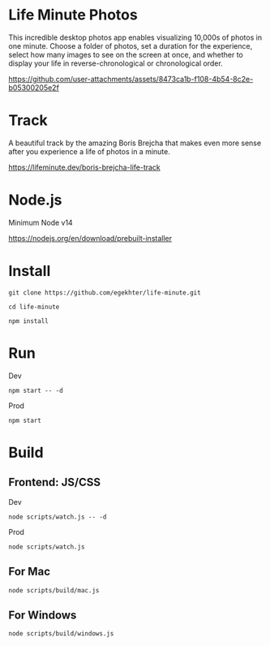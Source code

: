 # Life Minute Photos

This incredible desktop photos app enables visualizing 10,000s of photos in one minute. Choose a folder of photos, set a duration for the experience, select how many images to see on the screen at once, and whether to display your life in reverse-chronological or chronological order.


https://github.com/user-attachments/assets/8473ca1b-f108-4b54-8c2e-b05300205e2f


# Track

A beautiful track by the amazing Boris Brejcha that makes even more sense after you experience a life of photos in a minute. 

https://lifeminute.dev/boris-brejcha-life-track

# Node.js

Minimum Node v14

https://nodejs.org/en/download/prebuilt-installer

# Install

`git clone https://github.com/egekhter/life-minute.git`

`cd life-minute`

`npm install`

# Run

Dev

`npm start -- -d`

Prod

`npm start`

# Build

## Frontend: JS/CSS


Dev

`node scripts/watch.js -- -d`

Prod

`node scripts/watch.js`



## For Mac

`node scripts/build/mac.js`

## For Windows

`node scripts/build/windows.js`
